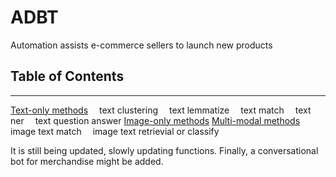 # ADBT
Automation assists e-commerce sellers to launch new products

## Table of Contents
* * *
[Text-only methods](https://github.com/xcxhy/ADBT/blob/main/Text_only)
&emsp;text clustering
&emsp;text lemmatize
&emsp;text match
&emsp;text ner
&emsp;text question answer
[Image-only methods](https://github.com/xcxhy/ADBT/blob/main/Image_only)
[Multi-modal methods](https://github.com/xcxhy/ADBT/blob/main/Multi_modal)
&emsp;image text match
&emsp;image text retrievial or classify

It is still being updated, slowly updating functions. Finally, a conversational bot for merchandise might be added.



